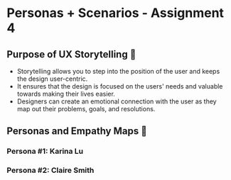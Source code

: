 
# Personas + Scenarios - Assignment 4
## Purpose of UX Storytelling 📖
* Storytelling allows you to step into the position of the user and keeps the design user-centric.
* It ensures that the design is focused on the users' needs and valuable towards making their lives easier.
* Designers can create an emotional connection with the user as they map out their problems, goals, and resolutions.

## Personas and Empathy Maps 👥
### Persona #1: Karina Lu
### Persona #2: Claire Smith
